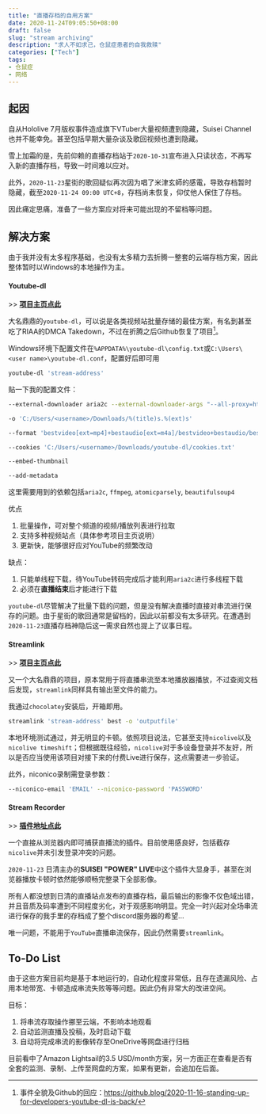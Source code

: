 ```yaml
---
title: "直播存档的自用方案"
date: 2020-11-24T09:05:50+08:00
draft: false
slug: "stream archiving"
description: "求人不如求己，仓鼠症患者的自我救赎"
categories: ["Tech"]
tags:
- 仓鼠症
- 网络
---
```


## 起因

自从Hololive 7月版权事件造成旗下VTuber大量视频遭到隐藏，Suisei Channel也并不能幸免。甚至包括早期大量杂谈及歌回视频也遭到隐藏。

雪上加霜的是，先前仰赖的直播存档站于`2020-10-31`宣布进入只读状态，不再写入新的直播存档，导致一时间难以应对。

此外，`2020-11-23`星街的歌回疑似再次因为唱了米津玄師的感電，导致存档暂时隐藏，截至`2020-11-24 09:00 UTC+8`，存档尚未恢复，仰仗他人保住了存档。

因此痛定思痛，准备了一些方案应对将来可能出现的不留档等问题。

## 解决方案

由于我并没有太多程序基础，也没有太多精力去折腾一整套的云端存档方案，因此整体暂时以Windows的本地操作为主。

#### Youtube-dl

\>\> [**项目主页点此**](https://github.com/ytdl-org/youtube-dl)

大名鼎鼎的`youtube-dl`，可以说是各类视频站批量存储的最佳方案，有名到甚至吃了RIAA的DMCA Takedown，不过在折腾之后Github恢复了项目[^1]。

Windows环境下配置文件在`%APPDATA%\youtube-dl\config.txt`或`C:\Users\<user name>\youtube-dl.conf`，配置好后即可用

```sh
youtube-dl 'stream-address'
```

贴一下我的配置文件：
```sh
--external-downloader aria2c --external-downloader-args "--all-proxy=http://127.0.0.1:7890 -x 16 -k 1M"

-o 'C:/Users/<username>/Downloads/%(title)s.%(ext)s'

--format 'bestvideo[ext=mp4]+bestaudio[ext=m4a]/bestvideo+bestaudio/best'

--cookies 'C:/Users/<username>/Downloads/youtube-dl/cookies.txt'

--embed-thumbnail

--add-metadata
```

这里需要用到的依赖包括`aria2c`, `ffmpeg`, `atomicparsely`, `beautifulsoup4`

优点
   1. 批量操作，可对整个频道的视频/播放列表进行拉取
   2. 支持多种视频站点（具体参考项目主页说明）
   3. 更新快，能够很好应对YouTube的频繁改动

缺点：
   1. 只能单线程下载，待YouTube转码完成后才能利用`aria2c`进行多线程下载
   2. 必须在**直播结束**后才能进行下载

`youtube-dl`尽管解决了批量下载的问题，但是没有解决直播时直接对串流进行保存的问题。由于星街的歌回通常是留档的，因此以前都没有太多研究。在遭遇到`2020-11-23`直播存档神隐后这一需求自然也提上了议事日程。

#### Streamlink

\>\> [**项目主页点此**](https://github.com/streamlink/streamlink)

又一个大名鼎鼎的项目，原本常用于将直播串流至本地播放器播放，不过查阅文档后发现，`streamlink`同样具有输出至文件的能力。

我通过`chocolatey`安装后，开箱即用。

```sh
streamlink 'stream-address' best -o 'outputfile'
```

本地环境测试通过，并无明显的卡顿。依照项目说法，它甚至支持`nicolive`以及`nicolive timeshift`；但根据既往经验，`nicolive`对于多设备登录并不友好，所以是否应当使用该项目对接下来的付费Live进行保存，这点需要进一步验证。

此外，niconico录制需登录参数：

```sh
--niconico-email 'EMAIL' --niconico-password 'PASSWORD'
```

#### Stream Recorder

\>\> [**插件地址点此**](https://chrome.google.com/webstore/detail/stream-recorder-download/iogidnfllpdhagebkblkgbfijkbkjdmm)

一个直接从浏览器内即可捕获直播流的插件。目前使用感良好，包括截存`nicolive`并未引发登录冲突的问题。

`2020-11-23` 日清主办的**SUISEI "POWER" LIVE**中这个插件大显身手，甚至在浏览器播放卡顿时依然能够顺畅完整录下全部影像。

所有人都没想到日清的直播站点发布的直播存档，最后输出的影像不仅色域出错，并且音质及码率遭到不同程度劣化，对于观感影响明显。完全一时兴起对全场串流进行保存的我手里的存档成了整个discord服务器的希望…

唯一问题，不能用于`YouTube`直播串流保存，因此仍然需要`streamlink`。

## To-Do List

由于这些方案目前均是基于本地运行的，自动化程度非常低，且存在遗漏风险、占用本地带宽、卡顿造成串流失败等等问题。因此仍有非常大的改进空间。

目标：
1. 将串流存取操作挪至云端，不影响本地观看
2. 自动监测直播及投稿，及时启动下载
3. 自动将完成串流的影像转存至OneDrive等网盘进行归档

目前看中了Amazon Lightsail的3.5 USD/month方案，另一方面正在查看是否有全套的监测、录制、上传至网盘的方案，如果有更新，会追加在后面。

[^1]: 事件全貌及Github的回应：<https://github.blog/2020-11-16-standing-up-for-developers-youtube-dl-is-back/>